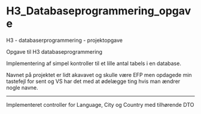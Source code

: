 # H3_Databaseprogrammering_opgave
H3 - databaserprogrammering - projektopgave

Opgave til H3 databaseprogrammering

Implementering af simpel kontroller til et lille antal tabels i en database.

Navnet på projektet er lidt akavavet og skulle være EFP men opdagede min tastefejl for sent og VS har det med at ødelægge ting hvis man ændrer nogle navne.

<hr>

Implementeret controller for Language, City og Country med tilhørende DTO
